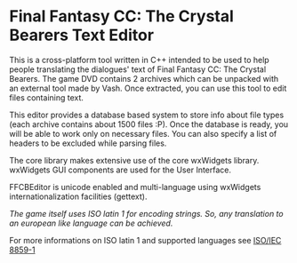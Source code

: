Final Fantasy CC: The Crystal Bearers Text Editor
=======

This is a cross-platform tool written in C++ intended to be used to help people translating the dialogues' text of Final Fantasy CC: The Crystal Bearers. The game DVD contains 2 archives which can be unpacked with an external tool made by Vash. Once extracted, you can use this tool to edit files containing text.

This editor provides a database based system to store info about file types (each archive contains about 1500 files :P). Once the database is ready, you will be able to work only on necessary files. You can also specify a list of headers to be excluded while parsing files.

The core library makes extensive use of the core wxWidgets library. wxWidgets GUI components are used for the User Interface.

FFCBEditor is unicode enabled and multi-language using wxWidgets internationalization facilities (gettext).


*The game itself uses ISO latin 1 for encoding strings. So, any translation to an european like language can be achieved.*

For more informations on ISO latin 1 and supported languages see <a href="http://en.wikipedia.org/wiki/ISO/IEC_8859-1">ISO/IEC 8859-1</a>
